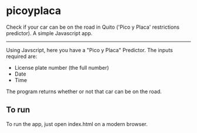 # picoyplaca
Check if your car can be on the road in Quito ('Pico y Placa' restrictions predictor). A simple Javascript app.

----

Using Javscript, here you have a "Pico y Placa" Predictor. 
The inputs required are:

- License plate number (the full number)
- Date
- Time

The program returns whether or not that car can be on the road.

## To run
To run the app, just open index.html on a modern browser.

